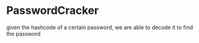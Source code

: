 # PasswordCracker

given the hashcode of a certain password, we are able to decode it to find the password
